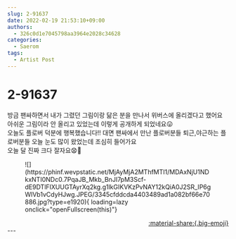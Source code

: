```yaml
---
slug: 2-91637
date: 2022-02-19 21:53:10+09:00
authors:
  - 326c0d1e7045798aa3964e2028c34628
categories:
  - Saerom
tags:
  - Artist Post
---
```


# 2-91637

<div class="post-container" markdown="1">
<div class="content-container md-sidebar__scrollwrap" markdown="1">

방금 팬싸하면서 내가 그렸던 그림이랑 닮은 분을 만나서 위버스에 올리겠다고 했어요 <br>아쉬운 그림이라 안 올리고 있었는데 이렇게 공개하게 되었네요😛<br>오늘도 플로버 덕분에 행복했습니다!! 대면 팬싸에서 만난 플로버분들 퇴근,야근하는 플로버분들 오늘 눈도 많이 왔었는데 조심히 들어가요<br> 오늘 달 진짜 크다 잘자요😧🌝
<figure markdown="1">
![](https://phinf.wevpstatic.net/MjAyMjA2MThfMTI1/MDAxNjU1NDkxNTI0NDc0.7PqaJB_Mkb_BnJI7pM3Scf-dE9DTlFIXUUGTAyrXq2kg.g1lkGIKVKzPvNAY12kQiA0J2SR_IP6gWlVb1vCdyHJwg.JPEG/3345cfddcda4403489ad1a082bf66e70886.jpg?type=e1920){ loading=lazy onclick="openFullscreen(this)"}
</figure>


</div>
</div>

<div style="text-align: right;" markdown="1">
<a href="https://weverse.io/fromis9/artist/2-91637" style="text-align: right;">:material-share:{.big-emoji}</a>
</div>
---

